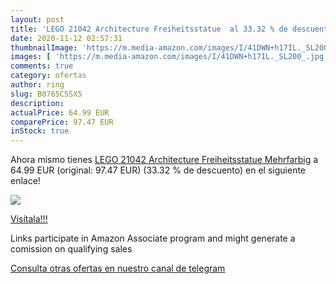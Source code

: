 ```yaml
---
layout: post
title: 'LEGO 21042 Architecture Freiheitsstatue  al 33.32 % de descuento'
date: 2020-11-12 02:57:31
thumbnailImage: 'https://m.media-amazon.com/images/I/41DWN+h17IL._SL200_.jpg'
images: [ 'https://m.media-amazon.com/images/I/41DWN+h17IL._SL200_.jpg' ]
comments: true
category: ofertas
author: ring
slug: B0765C5SX5
description:
actualPrice: 64.99 EUR
comparePrice: 97.47 EUR
inStock: true
---
```


Ahora mismo tienes [LEGO 21042 Architecture Freiheitsstatue  Mehrfarbig](https://www.amazon.de/dp/B0765C5SX5/?tag=redken02-21) a 64.99 EUR (original: 97.47 EUR) (33.32 %  de descuento) en el siguiente enlace!

[![](https://m.media-amazon.com/images/I/41DWN+h17IL._SL200_.jpg)](https://www.amazon.de/dp/B0765C5SX5/?tag=redken02-21)

[Visítala!!!](https://www.amazon.de/dp/B0765C5SX5/?tag=redken02-21)

Links participate in Amazon Associate program and might generate a comission on qualifying sales

[Consulta otras ofertas en nuestro canal de telegram](https://t.me/s/ofertas25)
